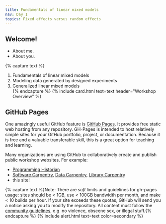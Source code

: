 ```yaml
---
title: Fundamentals of linear mixed models 
nav: Day 1
topics: Fixed effects versus random effects
---
```


## Welcome!

- About me.
- About you.

{% capture text %}
1. Fundamentals of linear mixed models   
2. Modeling data generated by designed experiments  
3. Generalized linear mixed models  
{% endcapture %}
{% include card.html text=text header="Workshop Overview" %}

## GitHub Pages 

One amazingly useful GitHub feature is [GitHub Pages](https://guides.github.com/features/pages/).
It provides free static web hosting from any repository.
GH-Pages is intended to host relatively simple sites for your GitHub portfolio, project, or documentation.
Because it is free and a valuable transferable skill, this is a great option for teaching and learning.

Many organizations are using GitHub to collaboratively create and publish public workshop websites. 
For example: 

- [Programming Historian](http://programminghistorian.org/)
- [Software Carpentry](https://software-carpentry.org/), [Data Carpentry](http://www.datacarpentry.org/), [Library Carpentry](https://librarycarpentry.org/)
- this site!

{% capture text %}Note:
There are *soft* limits and guidelines for gh-pages usage: sites should be < 1GB, use < 100GB bandwidth per month, and make < 10 builds per hour.
If your site exceeds these quotas, GitHub will send you a notice asking you to modify the repository.
All content must follow the [community guidelines](https://help.github.com/articles/github-community-guidelines/), e.g. no violence, obscene sex, or illegal stuff.{% endcapture %}
{% include alert.html text=text color=secondary %}
